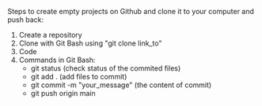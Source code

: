 Steps to create empty projects on Github and clone it to your computer and push back:
1. Create a repository
2. Clone with Git Bash using "git clone link_to"
3. Code
4. Commands in Git Bash:
   + git status (check status of the commited files)
   + git add . (add files to commit)
   + git commit -m "your_message" (the content of commit)
   + git push origin main
